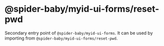# @spider-baby/myid-ui-forms/reset-pwd

Secondary entry point of `@spider-baby/myid-ui-forms`. It can be used by importing from `@spider-baby/myid-ui-forms/reset-pwd`.
